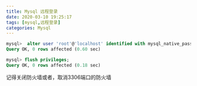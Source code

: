 ```yaml
---
title: Mysql 远程登录
date: 2020-03-10 19:25:17
tags: [mysql,远程登录]
categories: Mysql
---
```


```sql
mysql>  alter user 'root'@'localhost' identified with mysql_native_password by '123456';
Query OK, 0 rows affected (0.60 sec)

mysql> flush privileges;
Query OK, 0 rows affected (0.18 sec)
```

<!--more-->

记得关闭防火墙或者，取消3306端口的防火墙


